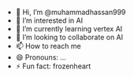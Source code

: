 - 👋 Hi, I’m @muhammadhassan999
- 👀 I’m interested in AI
- 🌱 I’m currently learning vertex AI
- 💞️ I’m looking to collaborate on AI
- 📫 How to reach me 
- 😄 Pronouns: ...
- ⚡ Fun fact: frozenheart

<!---
muhammadhassan999/muhammadhassan999 is a ✨ special ✨ repository because its `README.md` (this file) appears on your GitHub profile.
You can click the Preview link to take a look at your changes.
--->
